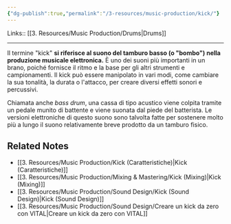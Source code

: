 ```yaml
---
{"dg-publish":true,"permalink":"/3-resources/music-production/kick/"}
---
```


Links:: [[3. Resources/Music Production/Drums\|Drums]]

---

Il termine "kick" **si riferisce al suono del tamburo basso (o "bombo") nella produzione musicale elettronica.** È uno dei suoni più importanti in un brano, poiché fornisce il ritmo e la base per gli altri strumenti e campionamenti. Il kick può essere manipolato in vari modi, come cambiare la sua tonalità, la durata o l'attacco, per creare diversi effetti sonori e percussivi.

Chiamata anche _bass drum_, una cassa di tipo acustico viene colpita tramite un pedale munito di battente e viene suonata dal piede del batterista. Le versioni elettroniche di questo suono sono talvolta fatte per sostenere molto più a lungo il suono relativamente breve prodotto da un tamburo fisico.

## Related Notes

- [[3. Resources/Music Production/Kick (Caratteristiche)\|Kick (Caratteristiche)]]
- [[3. Resources/Music Production/Mixing & Mastering/Kick (Mixing)\|Kick (Mixing)]]
- [[3. Resources/Music Production/Sound Design/Kick (Sound Design)\|Kick (Sound Design)]]
- [[3. Resources/Music Production/Sound Design/Creare un kick da zero con VITAL\|Creare un kick da zero con VITAL]]


